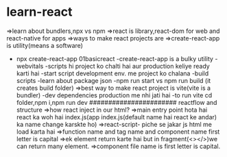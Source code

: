 # learn-react

=>learn about bundlers,npx vs npm
=>react is library,react-dom for web and react-native for apps
=>ways to make react projects are
=>create-react-app is utility(means a software)

- npx create-react-app 01basicreact
  -create-react-app is a bulky utility
  -webvitals
  -scripts hi project ko chalti hai aur production keliye ready karti hai
  -start script development env. me project ko chalana
  -build scripts
  -learn about package json
  -npm run start vs npm run build (it creates build folder)
  =>best way to make react project is vite(vite is a bundler)
  -dev dependencies production me nhi jati hai
  -to run vite cd folder,npm i,npm run dev
  #######################
  reactflow and structure
  =>how react inject in our html?
  =>main entry point hota hai react ka woh hai index.js(app index.js(default name hai react ke andar) ka name change karskte ho)
  =>react-script- piche se jakar js html me load karta hai
=>function name and tag name and component name first letter is capital
=>ek element return karte hai but in fragment(<></>)we can return many element.
=>component file name is first letter is capital.
